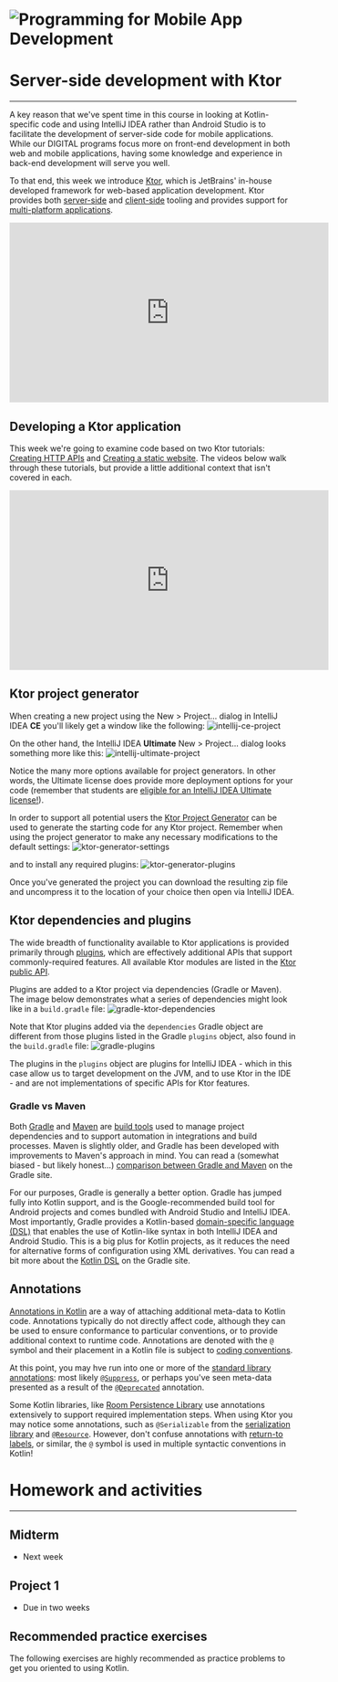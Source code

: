 # ![Programming for Mobile App Development](images/1366x768-kotlin2022_2.png )

# Server-side development with Ktor
---
A key reason that we've spent time in this course in looking at Kotlin-specific code and using IntelliJ IDEA rather than Android Studio is to facilitate the development of server-side code for mobile applications. While our DIGITAL programs focus more on front-end development in both web and mobile applications, having some knowledge and experience in back-end development will serve you well.

To that end, this week we introduce [Ktor](https://ktor.io/), which is JetBrains' in-house developed framework for web-based application development. Ktor provides both [server-side](https://ktor.io/docs/intellij-idea.html) and [client-side](https://ktor.io/docs/getting-started-ktor-client.html) tooling and provides support for [multi-platform applications](https://ktor.io/docs/getting-started-ktor-client-multiplatform-mobile.html). 

<iframe width="560" height="315" src="https://www.youtube.com/embed/UtFU01ALJe0" title="YouTube video player" frameborder="0" allow="accelerometer; autoplay; clipboard-write; encrypted-media; gyroscope; picture-in-picture" allowfullscreen></iframe>

## Developing a Ktor application
This week we're going to examine code based on two Ktor tutorials: [Creating HTTP APIs](https://ktor.io/docs/creating-http-apis.html) and [Creating a static website](https://ktor.io/docs/creating-static-website.html). The videos below walk through these tutorials, but provide a little additional context that isn't covered in each.

<iframe width="560" height="315" src="https://www.youtube.com/embed/6G8tCzYkliQ" title="YouTube video player" frameborder="0" allow="accelerometer; autoplay; clipboard-write; encrypted-media; gyroscope; picture-in-picture" allowfullscreen></iframe>

## Ktor project generator
When creating a new project using the New > Project... dialog in IntelliJ IDEA **CE** you'll likely get a window like the following:
![intellij-ce-project](images/project-ce.png)

On the other hand, the IntelliJ IDEA **Ultimate** New > Project... dialog looks something more like this:
![intellij-ultimate-project](images/project-ultimate.png)

Notice the many more options available for project generators. In other words, the Ultimate license does provide more deployment options for your code (remember that students are [eligible for an IntelliJ IDEA Ultimate license!](https://www.jetbrains.com/community/education/#students)).

In order to support all potential users the [Ktor Project Generator](https://start.ktor.io) can be used to generate the starting code for any Ktor project. Remember when using the project generator to make any necessary modifications to the default settings:
![ktor-generator-settings](images/Kapture%202022-11-12%20at%2015.53.01.gif)

and to install any required plugins:
![ktor-generator-plugins](images/Kapture%202022-11-12%20at%2015.55.29.gif)

Once you've generated the project you can download the resulting zip file and uncompress it to the location of your choice then open via IntelliJ IDEA. 

## Ktor dependencies and plugins
The wide breadth of functionality available to Ktor applications is provided primarily through [plugins](https://ktor.io/docs/plugins.html), which are effectively additional APIs that support commonly-required features. All available Ktor modules are listed in the [Ktor public API](https://api.ktor.io/index.html).

Plugins are added to a Ktor project via dependencies (Gradle or Maven). The image below demonstrates what a series of dependencies might look like in a `build.gradle` file:
![gradle-ktor-dependencies](images/ktor-dependencies.png)

Note that Ktor plugins added via the `dependencies` Gradle object are different from those plugins listed in the Gradle `plugins` object, also found in the `build.gradle` file:
![gradle-plugins](images/intellij-plugins.png)

The plugins in the `plugins` object are plugins for IntelliJ IDEA - which in this case allow us to target development on the JVM, and to use Ktor in the IDE - and are not implementations of specific APIs for Ktor features.

### Gradle vs Maven
Both [Gradle](https://gradle.org/) and [Maven](https://maven.apache.org/) are [build tools](https://en.wikipedia.org/wiki/Build_automation) used to manage project dependencies and to support automation in integrations and build processes. Maven is slightly older, and Gradle has been developed with improvements to Maven's approach in mind. You can read a (somewhat biased - but likely honest...) [comparison between Gradle and Maven](https://gradle.org/maven-vs-gradle/) on the Gradle site.

For our purposes, Gradle is generally a better option. Gradle has jumped fully into Kotlin support, and is the Google-recommended build tool for Android projects and comes bundled with Android Studio and IntelliJ IDEA. Most importantly, Gradle provides a Kotlin-based [domain-specific language (DSL)](https://en.wikipedia.org/wiki/Domain-specific_language) that enables the use of Kotlin-like syntax in both IntelliJ IDEA and Android Studio. This is a big plus for Kotlin projects, as it reduces the need for alternative forms of configuration using XML derivatives. You can read a bit more about the [Kotlin DSL](https://gradle.org/kotlin/) on the Gradle site.

## Annotations
[Annotations in Kotlin](https://kotlinlang.org/docs/annotations.html) are a way of attaching additional meta-data to Kotlin code. Annotations typically do not directly affect code, although they can be used to ensure conformance to particular conventions, or to provide additional context to runtime code. Annotations are denoted with the `@` symbol and their placement in a Kotlin file is subject to [coding conventions](https://kotlinlang.org/docs/coding-conventions.html#annotations).

At this point, you may hve run into one or more of the [standard library annotations](https://kotlinlang.org/api/latest/jvm/stdlib/kotlin/-annotation.html): most likely [`@Suppress`](https://kotlinlang.org/api/latest/jvm/stdlib/kotlin/-suppress/), or perhaps you've seen meta-data presented as a result of the [`@Deprecated`](https://kotlinlang.org/api/latest/jvm/stdlib/kotlin/-deprecated/) annotation.

Some Kotlin libraries, like [Room Persistence Library](https://developer.android.com/jetpack/androidx/releases/room) use annotations extensively to support required implementation steps. When using Ktor you may notice some annotations, such as `@Serializable` from the [serialization library](https://kotlinlang.org/docs/serialization.html) and [`@Resource`](https://ktor.io/docs/type-safe-routing.html#resource_classes). However, don't confuse annotations with [return-to labels](https://kotlinlang.org/docs/returns.html#return-to-labels), or similar, the `@` symbol is used in multiple syntactic conventions in Kotlin!


# Homework and activities
---
## Midterm 
- Next week

## Project 1
- Due in two weeks
## Recommended practice exercises
The following exercises are highly recommended as practice problems to get you oriented to using Kotlin.